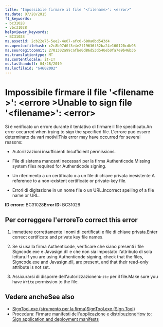 ```yaml
---
title: "Impossibile firmare il file '<filename>': <error>"
ms.date: 07/20/2015
f1_keywords:
- bc31028
- vbc31028
helpviewer_keywords:
- BC31028
ms.assetid: 2cb22e75-5ee2-4e07-afc0-680a0bd543d4
ms.openlocfilehash: c2c8b97d0f3e4e2f19636f52ba24e160120cdb95
ms.sourcegitcommit: 2701302a99cafbe0d86d53d540eb0fa7e9b46b36
ms.translationtype: MT
ms.contentlocale: it-IT
ms.lasthandoff: 04/28/2019
ms.locfileid: "64602092"
---
```

# <a name="unable-to-sign-file-filename-error"></a><span data-ttu-id="02f10-102">Impossibile firmare il file '\<filename >': \<errore ></span><span class="sxs-lookup"><span data-stu-id="02f10-102">Unable to sign file '\<filename>': \<error></span></span>
<span data-ttu-id="02f10-103">Si è verificato un errore durante il tentativo di firmare il file specificato.</span><span class="sxs-lookup"><span data-stu-id="02f10-103">An error occurred when trying to sign the specified file.</span></span> <span data-ttu-id="02f10-104">L'errore può essere determinato da vari motivi:</span><span class="sxs-lookup"><span data-stu-id="02f10-104">This error may have occurred for several reasons:</span></span>  
  
- <span data-ttu-id="02f10-105">Autorizzazioni insufficienti.</span><span class="sxs-lookup"><span data-stu-id="02f10-105">Insufficient permissions.</span></span>  
  
- <span data-ttu-id="02f10-106">File di sistema mancanti necessari per la firma Authenticode.</span><span class="sxs-lookup"><span data-stu-id="02f10-106">Missing system files required for Authenticode signing.</span></span>  
  
- <span data-ttu-id="02f10-107">Un riferimento a un certificato o a un file di chiave privata inesistente.</span><span class="sxs-lookup"><span data-stu-id="02f10-107">A reference to a non-existent certificate or private-key file.</span></span>  
  
- <span data-ttu-id="02f10-108">Errori di digitazione in un nome file o un URL.</span><span class="sxs-lookup"><span data-stu-id="02f10-108">Incorrect spelling of a file name or URL.</span></span>  
  
 <span data-ttu-id="02f10-109">**ID errore:** BC31028</span><span class="sxs-lookup"><span data-stu-id="02f10-109">**Error ID:** BC31028</span></span>  
  
## <a name="to-correct-this-error"></a><span data-ttu-id="02f10-110">Per correggere l'errore</span><span class="sxs-lookup"><span data-stu-id="02f10-110">To correct this error</span></span>  
  
1. <span data-ttu-id="02f10-111">Immettere correttamente i nomi di certificati e file di chiave privata.</span><span class="sxs-lookup"><span data-stu-id="02f10-111">Enter correct certificate and private key file names.</span></span>  
  
2. <span data-ttu-id="02f10-112">Se si usa la firma Authenticode, verificare che siano presenti i file Signcode.exe e Javasign.dll e che non sia impostato l'attributo di sola lettura.</span><span class="sxs-lookup"><span data-stu-id="02f10-112">If you are using Authenticode signing, check that the files, Signcode.exe and Javasign.dll, are present, and that their read-only attribute is not set.</span></span>  
  
3. <span data-ttu-id="02f10-113">Assicurarsi di disporre dell'autorizzazione `Write` per il file.</span><span class="sxs-lookup"><span data-stu-id="02f10-113">Make sure you have `Write` permission to the file.</span></span>  
  
## <a name="see-also"></a><span data-ttu-id="02f10-114">Vedere anche</span><span class="sxs-lookup"><span data-stu-id="02f10-114">See also</span></span>

- [<span data-ttu-id="02f10-115">SignTool.exe (strumento per la firma)</span><span class="sxs-lookup"><span data-stu-id="02f10-115">SignTool.exe (Sign Tool)</span></span>](../../framework/tools/signtool-exe.md)
- [<span data-ttu-id="02f10-116">Procedura: Firmare manifesti dell'applicazione e distribuzione</span><span class="sxs-lookup"><span data-stu-id="02f10-116">How to: Sign application and deployment manifests</span></span>](/visualstudio/ide/how-to-sign-application-and-deployment-manifests)

